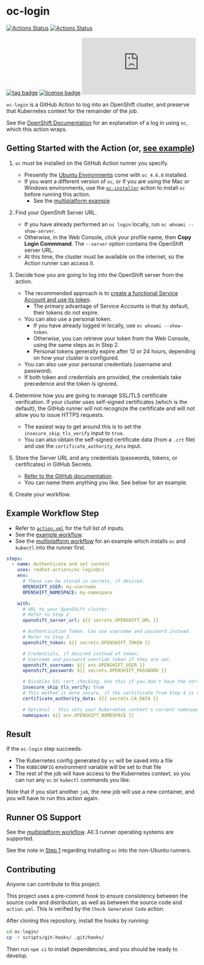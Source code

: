 # oc-login

[![Actions Status](https://github.com/redhat-actions/oc-login/workflows/oc-login%20Example/badge.svg)](https://github.com/redhat-actions/oc-login/actions?query=workflow%3A%22oc-login+Example%22)
[![Actions Status](https://github.com/redhat-actions/oc-login/workflows/Check%20Generated%20Code/badge.svg)](https://github.com/redhat-actions/oc-login/actions?query=workflow%3A%22Check+Generated+Code%22)
<br><br>
[![tag badge](https://img.shields.io/github/v/tag/redhat-actions/oc-login?sort=semver)](https://github.com/redhat-actions/oc-login/tags)
[![license badge](https://img.shields.io/github/license/redhat-actions/oc-login)](./LICENSE)
[![size badge](https://img.shields.io/github/size/redhat-actions/oc-login/dist/index.js)](./dist)

`oc-login` is a GitHub Action to log into an OpenShift cluster, and preserve that Kubernetes context for the remainder of the job.

See the [OpenShift Documentation](https://docs.openshift.com/enterprise/3.0/dev_guide/authentication.html) for an explanation of a log in using `oc`, which this action wraps.

<a id="getting-started"></a>

## Getting Started with the Action (or, [see example](#example-workflow-step))

1. `oc` must be installed on the GitHub Action runner you specify.

    - Presently the [Ubuntu Environments](https://github.com/actions/virtual-environments#available-environments) come with `oc 4.6.0` installed.
    - If you want a different version of `oc`, or if you are using the Mac or Windows environments, use the [`oc-installer`](https://github.com/redhat-actions/oc-installer) action to install `oc` before running this action.
      - See the [multiplatform example](./.github/workflows/multiplatform.yml)

2. Find your OpenShift Server URL.
    - If you have already performed an `oc login` locally, run `oc whoami --show-server`.
    - Otherwise, in the Web Console, click your profile name, then **Copy Login Commmand**. The `--server` option contains the OpenShift server URL.
    - At this time, the cluster must be available on the internet, so the Action runner can access it.

3. Decide how you are going to log into the OpenShift server from the action.
    - The recommended approach is to [create a functional Service Account and use its token](https://github.com/redhat-actions/oc-login/wiki/Using-a-Service-Account-for-GitHub-Actions).
      - The primary advantage of Service Accounts is that by default, their tokens do not expire.
    - You can also use a personal token.
      - If you have already logged in locally, use `oc whoami --show-token`.
      - Otherwise, you can retrieve your token from the Web Console, using the same steps as in Step 2.
      - Personal tokens generally expire after 12 or 24 hours, depending on how your cluster is configured.
    - You can also use your personal credentials (username and password).
    - If both token and credentials are provided, the credentials take precedence and the token is ignored.

4. Determine how you are going to manage SSL/TLS certificate verification. If your cluster uses self-signed certificates (which is the default), the GitHub runner will not recognize the certificate and will not allow you to issue HTTPS requests.
    - The easiest way to get around this is to set the `insecure_skip_tls_verify` input to `true`.
    - You can also obtain the self-signed certificate data (from a `.crt` file) and use the `certificate_authority_data` input.

5. Store the Server URL and any credentials (passwords, tokens, or certificates) in GitHub Secrets.
    - [Refer to the GitHub documentation](https://docs.github.com/en/free-pro-team@latest/actions/reference/encrypted-secrets).
    - You can name them anything you like. See below for an example.

6. Create your workflow.

## Example Workflow Step
- Refer to [`action.yml`](./action.yml) for the full list of inputs.
- See the [example workflow](./.github/workflows/example.yml).
- See the [multiplatform workflow](./.github/workflows/multiplatform.yml) for an example which installs `oc` and `kubectl` into the runner first.

```yaml
steps:
  - name: Authenticate and set context
    uses: redhat-actions/oc-login@v1
    env:
      # These can be stored in secrets, if desired.
      OPENSHIFT_USER: my-username
      OPENSHIFT_NAMESPACE: my-namespace

    with:
      # URL to your OpenShift cluster.
      # Refer to Step 2.
      openshift_server_url: ${{ secrets.OPENSHIFT_URL }}

      # Authentication Token. Can use username and password instead.
      # Refer to Step 3.
      openshift_token: ${{ secrets.OPENSHIFT_TOKEN }}

      # Credentials, if desired instead of token.
      # Username and password override token if they are set.
      openshift_username: ${{ env.OPENSHIFT_USER }}
      openshift_password: ${{ secrets.OPENSHIFT_PASSWORD }}

      # Disables SSL cert checking. Use this if you don't have the certificate authority data.
      insecure_skip_tls_verify: true
      # This method is more secure, if the certificate from Step 4 is available.
      certificate_authority_data: ${{ secrets.CA_DATA }}

      # Optional - this sets your Kubernetes context's current namespace after logging in.
      namespace: ${{ env.OPENSHIFT_NAMESPACE }}
```
## Result
If the `oc-login` step succeeds:
- The Kubernetes config generated by `oc` will be saved into a file
- The `KUBECONFIG` environment variable will be set to that file
- The rest of the job will have access to the Kubernetes context, so you can run any `oc` or `kubectl` commands you like.

Note that if you start another `job`, the new job will use a new container, and you will have to run this action again.

## Runner OS Support
See the [multiplatform workflow](./.github/workflows/multiplatform.yml). All 3 runner operating systems are supported.

See the note in [Step 1](#getting-started) regarding installing `oc` into the non-Ubuntu runners.

## Contributing
Anyone can contribute to this project.

This project uses a pre-commit hook to ensure consistency between the source code and distribution, as well as between the source code and `action.yml`. This is verified by the `Check Generated Code` action.

After cloning this repository, install the hooks by running:

```sh
cd oc-login/
cp -r scripts/git-hooks/ .git/hooks/
```

Then run `npm ci` to install dependencies, and you should be ready to develop.
